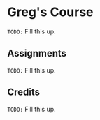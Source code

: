 # Greg's Course

`TODO:` Fill this up.

## Assignments

`TODO:` Fill this up.

## Credits

`TODO:` Fill this up.